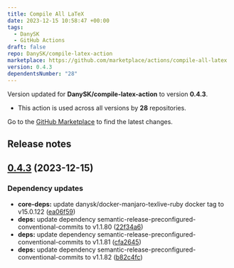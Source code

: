 ```yaml
---
title: Compile All LaTeX
date: 2023-12-15 10:58:47 +00:00
tags:
  - DanySK
  - GitHub Actions
draft: false
repo: DanySK/compile-latex-action
marketplace: https://github.com/marketplace/actions/compile-all-latex
version: 0.4.3
dependentsNumber: "28"
---
```



Version updated for **DanySK/compile-latex-action** to version **0.4.3**.
- This action is used across all versions by **28** repositories.

Go to the [GitHub Marketplace](https://github.com/marketplace/actions/compile-all-latex) to find the latest changes.

## Release notes

## [0.4.3](https://github.com/DanySK/compile-latex-action/compare/0.4.2...0.4.3) (2023-12-15)


### Dependency updates

* **core-deps:** update danysk/docker-manjaro-texlive-ruby docker tag to v15.0.122 ([ea06f59](https://github.com/DanySK/compile-latex-action/commit/ea06f59efe3683e1d9767617abc10ae61a598e0e))
* **deps:** update dependency semantic-release-preconfigured-conventional-commits to v1.1.80 ([22f34a6](https://github.com/DanySK/compile-latex-action/commit/22f34a6c89e870842c28769f7b8e554620a644a8))
* **deps:** update dependency semantic-release-preconfigured-conventional-commits to v1.1.81 ([cfa2645](https://github.com/DanySK/compile-latex-action/commit/cfa26452866bb54199d2136e0b36930d5a7ca9e9))
* **deps:** update dependency semantic-release-preconfigured-conventional-commits to v1.1.82 ([b82c4fc](https://github.com/DanySK/compile-latex-action/commit/b82c4fc42e3f89dd331dc2a6b84ce47a3366bfd8))


